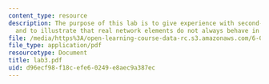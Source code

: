 ```yaml
---
content_type: resource
description: The purpose of this lab is to give experience with second-order networks,
  and to illustrate that real network elements do not always behave in an ideal manner.
file: /media/https%3A/open-learning-course-data-rc.s3.amazonaws.com/6-002-circuits-and-electronics-spring-2007/d96ecf98f18cefe60249e8aec9a387ec_lab3.pdf
file_type: application/pdf
resourcetype: Document
title: lab3.pdf
uid: d96ecf98-f18c-efe6-0249-e8aec9a387ec
---
```

